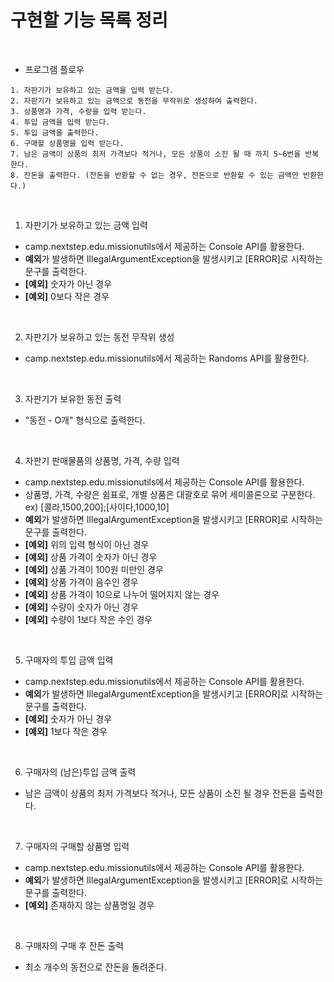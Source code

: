 # 구현할 기능 목록 정리

<br>

- 프로그램 플로우
~~~
1. 자판기가 보유하고 있는 금액을 입력 받는다.
2. 자판기가 보유하고 있는 금액으로 동전을 무작위로 생성하여 출력한다.
3. 상품명과 가격, 수량을 입력 받는다. 
4. 투입 금액을 입력 받는다.
5. 투입 금액을 출력한다.
6. 구매할 상품명을 입력 받는다.
7. 남은 금액이 상품의 최저 가격보다 적거나, 모든 상품이 소진 될 때 까지 5~6번을 반복한다.
8. 잔돈을 출력한다. (잔돈을 반환할 수 없는 경우, 잔돈으로 반환할 수 있는 금액만 반환한다.)
~~~

<br>

1. 자판기가 보유하고 있는 금액 입력
- camp.nextstep.edu.missionutils에서 제공하는 Console API를 활용한다.
- **예외**가 발생하면 IllegalArgumentException을 발생시키고 [ERROR]로 시작하는 문구를 출력한다.
- **[예외]** 숫자가 아닌 경우
- **[예외]** 0보다 작은 경우

<br>

2. 자판기가 보유하고 있는 동전 무작위 생성
- camp.nextstep.edu.missionutils에서 제공하는 Randoms API를 활용한다.

<br>

3. 자판기가 보유한 동전 출력
- "동전 - O개" 형식으로 출력한다.

<br>

4. 자판기 판매물품의 상품명, 가격, 수량 입력
- camp.nextstep.edu.missionutils에서 제공하는 Console API를 활용한다.
- 상품명, 가격, 수량은 쉼표로, 개별 상품은 대괄호로 묶어 세미콜론으로 구분한다. ex) [콜라,1500,200];[사이다,1000,10]
- **예외**가 발생하면 IllegalArgumentException을 발생시키고 [ERROR]로 시작하는 문구를 출력한다. 
- **[예외]** 위의 입력 형식이 아닌 경우
- **[예외]** 상품 가격이 숫자가 아닌 경우
- **[예외]** 상품 가격이 100원 미만인 경우
- **[예외]** 상품 가격이 음수인 경우
- **[예외]** 상품 가격이 10으로 나누어 떨어지지 않는 경우
- **[예외]** 수량이 숫자가 아닌 경우
- **[예외]** 수량이 1보다 작은 수인 경우

<br>

5. 구매자의 투입 금액 입력
- camp.nextstep.edu.missionutils에서 제공하는 Console API를 활용한다.
- **예외**가 발생하면 IllegalArgumentException을 발생시키고 [ERROR]로 시작하는 문구를 출력한다. 
- **[예외]** 숫자가 아닌 경우
- **[예외]** 1보다 작은 경우

<br>

6. 구매자의 (남은)투입 금액 출력
- 남은 금액이 상품의 최저 가격보다 적거나, 모든 상품이 소진 될 경우 잔돈을 출력한다.

<br>

7. 구매자의 구매할 상품명 입력
- camp.nextstep.edu.missionutils에서 제공하는 Console API를 활용한다.
- **예외**가 발생하면 IllegalArgumentException을 발생시키고 [ERROR]로 시작하는 문구를 출력한다. 
- **[예외]** 존재하지 않는 상품명일 경우

<br>

8. 구매자의 구매 후 잔돈 출력
- 최소 개수의 동전으로 잔돈을 돌려준다.
